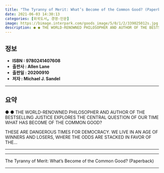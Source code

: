```yaml
---
title: "The Tyranny of Merit: What’s Become of the Common Good? (Paperback)"
date: 2021-06-03 14:30:13
categories: [외국도서, 경영-인문]
image: https://bimage.interpark.com/goods_image/5/0/1/2/339025012s.jpg
description: ● ● THE WORLD-RENOWNED PHILOSOPHER AND AUTHOR OF THE BESTSELLING JUSTICE EXPLORES THE CENTRAL QUESTION OF OUR TIME WHAT HAS BECOME OF THE COMMON GOOD? THESE
---
```


## **정보**

- **ISBN : 9780241407608**
- **출판사 : Allen Lane**
- **출판일 : 20200910**
- **저자 : Michael J. Sandel**

------



## **요약**

●  ●  THE WORLD-RENOWNED PHILOSOPHER AND AUTHOR OF THE BESTSELLING JUSTICE EXPLORES THE CENTRAL QUESTION OF OUR TIME WHAT HAS BECOME OF THE COMMON GOOD?

THESE ARE DANGEROUS TIMES FOR DEMOCRACY. WE LIVE IN AN AGE OF WINNERS AND LOSERS, WHERE THE ODDS ARE STACKED IN FAVOR OF THE... 

------



------


The Tyranny of Merit: What’s Become of the Common Good? (Paperback) 

------



